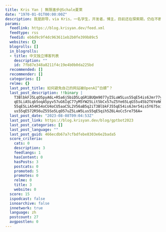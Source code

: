 ```yaml
---
title: Kris Yan | 無限進步@Schale夏萊
date: "1970-01-01T00:00:00Z"
description: 我是颜导，via Kris，一名学生，开发者，博主，目前还在探索期，仍在不断地学习与探索，憧憬着在不远的将来能创造出影响世界的产品。
params:
  feedlink: https://blog.krisyan.dev/feed.xml
  feedtype: rss
  feedid: eb6d9c9f4dc963611eb2b0fe399b89c5
  websites: {}
  blogrolls: []
  in_blogrolls:
  - title: 中文独立博客列表
    description: ""
    id: 7fb87e348a8211f4c19e4b0b0da225bd
  recommended: []
  recommender: []
  categories: []
  relme: {}
  last_post_title: 如何避免自己的网站被OpenAI“白嫖”？
  last_post_description: !!binary |
    T3BlbkFJ5LqO5pyA6L+R5a6j5biD5LqGR1BUQm9077yI5LuW5Lus55qE54is6Jmr77yJ55
    qE5LiA5Lqb5oqA5pyv57uG6IqC77yM5YW25Lit5bCx57uZ5Ye65LqG55u45b2T6YeN6KaB
    55qE5LiA54K54oCU4oCU5aaC5L2V56aB5q2iT3BlbkFJ55qE54is6Jmr54is5Y675oiR5L
    us55qE572R56uZ55So5LqO57uZ5LuW5Lus55qE5qih5Z6L4oCc5re756A=
  last_post_date: "2023-08-08T09:04:53Z"
  last_post_link: https://blog.krisyan.dev/blog/gptbot2023
  last_post_categories: []
  last_post_language: ""
  last_post_guid: 466ecdb67a7cfbdfebe8303e6e2bada5
  score_criteria:
    cats: 0
    description: 3
    feedlangs: 1
    hasContent: 0
    hasPosts: 3
    postcats: 0
    promoted: 5
    promotes: 0
    relme: 0
    title: 3
    website: 0
  score: 15
  ispodcast: false
  isnoarchive: false
  innetwork: true
  language: zh
  postcount: 27
  avgpostlen: 0
---
```

